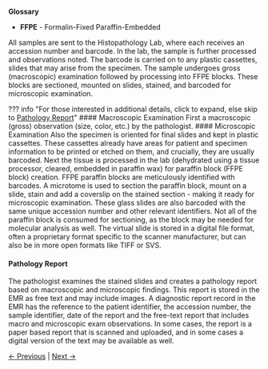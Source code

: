 <div class="sticky-glossary">

**Glossary**

- **FFPE** - Formalin-Fixed Paraffin-Embedded

</div>

All samples are sent to the Histopathology Lab, where each receives an accession number and barcode. In the lab, the sample is further processed and observations noted. The barcode is carried on to any plastic cassettes, slides that may arise from the specimen. The sample undergoes gross (macroscopic) examination followed by processing into FFPE blocks. These blocks are sectioned, mounted on slides, stained, and barcoded for microscopic examination.

??? info "For those interested in additional details, click to expand, else skip to [Pathology Report](#pathology-report)"
    #### Macroscopic Examination
    First a macroscopic (gross) observation (size, color, etc.) by the pathologist. 
    #### Microscopic Examination
    Also the specimen is oriented for final slides and kept in plastic cassettes. These cassettes already have areas for patient and specimen information to be printed or etched on them, and crucially, they are usually barcoded.
    Next the tissue is processed in the lab (dehydrated using a tissue processor, cleared, embedded in paraffin wax) for paraffin block (FFPE block) creation. FFPE paraffin blocks are meticulously identified with barcodes.
    A microtome is used to section the paraffin block, mount on a slide, stain and add a coverslip on the stained section - making it ready for microscopic examination. These glass slides are also barcoded with the same unique accession number and other relevant identifiers.
    Not all of the paraffin block is consumed for sectioning, as the block may be needed for molecular analysis as well. The virtual slide is stored in a digital file format, often a proprietary format specific to the scanner manufacturer, but can also be in more open formats like TIFF or SVS.

#### Pathology Report
The pathologist examines the stained slides and creates a pathology report based on macroscopic and microscopic findings.
This report is stored in the EMR as free text and may include images. A diagnostic report record in the EMR has the reference to the patient identifier, the accession number, the sample identifier, date of the report and the free-text report that includes macro and microscopic exam observations. In some cases, the report is a paper based report that is scanned and uploaded, and in some cases a digital version of the text may be available as well.

[← Previous](patient-to-data.md) | [Next →](at-molecular-lab.md)